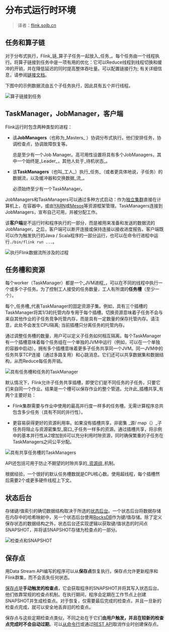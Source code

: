 

# 分布式运行时环境

> 译者：[flink.sojb.cn](https://flink.sojb.cn/)


## 任务和算子链

对于分布式执行，Flink_链_算子子任务一起放入_任务_。每个任务由一个线程执行。将算子链接到任务中是一项有用的优化：它可以Reduce线程到线程切换和缓冲的开销，并在降低延迟的同时提高整体吞吐量。可以配置链接行为; 有关详细信息，请参阅[链接文档](https://flink.sojb.cn/dev/stream/operators/#task-chaining-and-resource-groups)。

下图中的示例数据流由五个子任务执行，因此具有五个并行线程。

![算子链接到任务](https://flink.sojb.cn/fig/tasks_chains.svg)

## TaskManager，JobManager，客户端

Flink运行时包含两种类型的进程：

*   该**JobManagers**（也称为_Masters_ ）协调分布式执行。他们安排任务，协调检查点，协调故障恢复等。

    总是至少有一个Job Manager。高可用性设置将具有多个JobManagers，其中一个始终是_Leader_，其他人处于_待机状态_。

*   该**TaskManagers**（也叫_工人_）执行_任务_（或者更具体地说，子任务）的数据流，以及缓冲器和交换数据_流_。

    必须始终至少有一个TaskManager。

JobManagers和TaskManagers可以通过多种方式启动：作为[独立集群](https://flink.sojb.cn/ops/deployment/cluster_setup.html)直接在计算机上，在容器中，或由[YARN](https://flink.sojb.cn/ops/deployment/yarn_setup.html)或[Mesos](https://flink.sojb.cn/ops/deployment/mesos.html)等资源框架管理。TaskManagers连接到JobManagers，宣布自己可用，并被分配工作。

该**客户端**是不运行时和程序执行的一部分，而是被用来准备和发送的数据流的JobManager。之后，客户端可以断开连接或保持连接以接收进度报告。客户端既可以作为触发执行的Java / Scala程序的一部分运行，也可以在命令行进程中运行`./bin/flink run ...`。

![执行Flink数据流所涉及的过程](https://flink.sojb.cn/fig/processes.svg)

## 任务槽和资源

每个worker（TaskManager）都是一个_JVM进程_，可以在不同的线程中执行一个或多个子任务。为了控制工人接受的任务数量，工人有所谓的**任务槽**（至少一个）。

每个_任务槽_代表TaskManager的固定资源子集。例如，具有三个插槽的TaskManager将其1/3的托管内存专用于每个插槽。切换资源意味着子任务不会与来自其他作业的子任务竞争托管内存，而是具有一定数量的保存托管内存。请注意，此处不会发生CPU隔离; 当前插槽只分离任务的托管内存。

通过调整任务槽的数量，用户可以定义子任务如何相互隔离。每个TaskManager有一个插槽意味着每个任务组在一个单独的JVM中运行（例如，可以在一个单独的容器中启动）。拥有多个插槽意味着更多子任务共享同一个JVM。同一JVM中的任务共享TCP连接（通过多路复用）和心跳消息。它们还可以共享数据集和数据结构，从而Reduce每任务开销。

![具有任务槽和任务的TaskManager](https://flink.sojb.cn/fig/tasks_slots.svg)

默认情况下，Flink允许子任务共享插槽，即使它们是不同任务的子任务，只要它们来自同一个作业。结果是一个槽可以保存作业的整个管道。允许此_插槽共享_有两个主要好处：

*   Flink集群需要与作业中使用的最高并行度一样多的任务槽。无需计算程序总共包含多少任务（具有不同的并行性）。

*   更容易获得更好的资源利用率。如果没有插槽共享，非密集 _源/ map（）_子任务将阻止与资源密集型_窗口_子任务一样多的资源。通过插槽共享，将示例中的基本并行性从2增加到6可以充分利用时隙资源，同时确保繁重的子任务在TaskManagers之间公平分配。

![具有共享任务槽的TaskManagers](https://flink.sojb.cn/fig/slot_sharing.svg)

API还包括可用于防止不期望的时隙共享的_[资源组](https://flink.sojb.cn/dev/stream/operators/#task-chaining-and-resource-groups)_机制。

根据经验，一个很好的默认任务槽数就是CPU核心数。使用超线程，每个插槽然后需要2个或更多硬件线程上下文。

## 状态后台

存储键/值索引的确切数据结构取决于所选的[状态后台](https://flink.sojb.cn/ops/state/state_backends.html)。一个状态后台将数据存储在内存中的哈希映射中，另一个状态后台使用[RocksDB](http://rocksdb.org)作为键/值存储。除了定义保存状态的数据结构之外，状态后台还实现逻辑以获取键/值状态的时间点SNAPSHOT，并将该SNAPSHOT存储为检查点的一部分。

![检查点和SNAPSHOT](https://flink.sojb.cn/fig/checkpoints.svg)

## 保存点

用Data Stream API编写的程序可以从**保存点**恢复执行。保存点允许更新程序和Flink群集，而不会丢失任何状态。

[保存点](https://flink.sojb.cn/ops/state/savepoints.html)是**手动触发的检查点**，它会获取程序的SNAPSHOT并将其写入状态后台。他们依靠常规的检查点机制。在执行期间，程序会定期在工作节点上创建SNAPSHOT并生成检查点。对于恢复，仅需要最后完成的检查点，并且一旦新的检查点完成，就可以安全地丢弃旧的检查点。

保存点与这些定期检查点类似，不同之处在于它们**由用户触发，**并且在较新的检查点完成时**不会自动过期**。可以[从命令行](https://flink.sojb.cn/ops/cli.html#savepoints)或通过[REST API](https://flink.sojb.cn/monitoring/rest_api.html#cancel-job-with-savepoint)取消作业时创建保存点。


